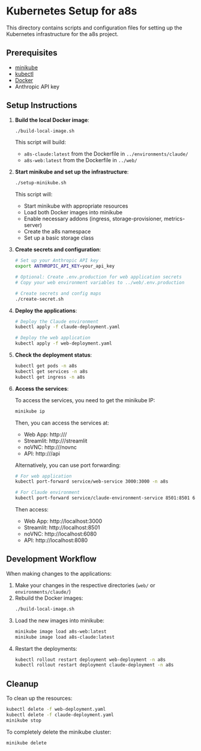 # Kubernetes Setup for a8s

This directory contains scripts and configuration files for setting up the Kubernetes infrastructure for the a8s project.

## Prerequisites

- [minikube](https://minikube.sigs.k8s.io/docs/start/)
- [kubectl](https://kubernetes.io/docs/tasks/tools/install-kubectl/)
- [Docker](https://docs.docker.com/get-docker/)
- Anthropic API key

## Setup Instructions

1. **Build the local Docker image**:

   ```bash
   ./build-local-image.sh
   ```

   This script will build:
   - `a8s-claude:latest` from the Dockerfile in `../environments/claude/`
   - `a8s-web:latest` from the Dockerfile in `../web/`

2. **Start minikube and set up the infrastructure**:

   ```bash
   ./setup-minikube.sh
   ```

   This script will:
   - Start minikube with appropriate resources
   - Load both Docker images into minikube
   - Enable necessary addons (ingress, storage-provisioner, metrics-server)
   - Create the a8s namespace
   - Set up a basic storage class

3. **Create secrets and configuration**:

   ```bash
   # Set up your Anthropic API key
   export ANTHROPIC_API_KEY=your_api_key

   # Optional: Create .env.production for web application secrets
   # Copy your web environment variables to ../web/.env.production

   # Create secrets and config maps
   ./create-secret.sh
   ```

4. **Deploy the applications**:

   ```bash
   # Deploy the Claude environment
   kubectl apply -f claude-deployment.yaml

   # Deploy the web application
   kubectl apply -f web-deployment.yaml
   ```

5. **Check the deployment status**:

   ```bash
   kubectl get pods -n a8s
   kubectl get services -n a8s
   kubectl get ingress -n a8s
   ```

6. **Access the services**:

   To access the services, you need to get the minikube IP:

   ```bash
   minikube ip
   ```

   Then, you can access the services at:
   - Web App: http://<minikube-ip>/
   - Streamlit: http://<minikube-ip>/streamlit
   - noVNC: http://<minikube-ip>/novnc
   - API: http://<minikube-ip>/api

   Alternatively, you can use port forwarding:

   ```bash
   # For web application
   kubectl port-forward service/web-service 3000:3000 -n a8s

   # For Claude environment
   kubectl port-forward service/claude-environment-service 8501:8501 6080:6080 8080:8080 -n a8s
   ```

   Then access:
   - Web App: http://localhost:3000
   - Streamlit: http://localhost:8501
   - noVNC: http://localhost:6080
   - API: http://localhost:8080

## Development Workflow

When making changes to the applications:

1. Make your changes in the respective directories (`web/` or `environments/claude/`)
2. Rebuild the Docker images:
   ```bash
   ./build-local-image.sh
   ```
3. Load the new images into minikube:
   ```bash
   minikube image load a8s-web:latest
   minikube image load a8s-claude:latest
   ```
4. Restart the deployments:
   ```bash
   kubectl rollout restart deployment web-deployment -n a8s
   kubectl rollout restart deployment claude-deployment -n a8s
   ```

## Cleanup

To clean up the resources:

```bash
kubectl delete -f web-deployment.yaml
kubectl delete -f claude-deployment.yaml
minikube stop
```

To completely delete the minikube cluster:

```bash
minikube delete
``` 